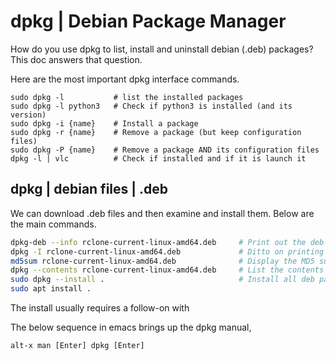
# dpkg | Debian Package Manager

How do you use dpkg to list, install and uninstall debian (.deb) packages? This doc answers that question.

Here are the most important dpkg interface commands.

    sudo dpkg -l           # list the installed packages
    sudo dpkg -l python3   # Check if python3 is installed (and its version)
    sudo dpkg -i {name}    # Install a package
    sudo dpkg -r {name}    # Remove a package (but keep configuration files)
    sudo dpkg -P {name}    # Remove a package AND its configuration files
    dpkg -l | vlc          # Check if installed and if it is launch it

## dpkg | debian files | .deb

We can download .deb files and then examine and install them. Below are the main commands.

``` bash
dpkg-deb --info rclone-current-linux-amd64.deb     # Print out the deb package information
dpkg -I rclone-current-linux-amd64.deb             # Ditto on printing package information
md5sum rclone-current-linux-amd64.deb              # Display the MD5 sum of the debian package
dpkg --contents rclone-current-linux-amd64.deb     # List the contents of the debian tarball
sudo dpkg --install .                              # Install all deb packages in this folder
sudo apt install .
```

The install usually requires a follow-on with 

The below sequence in emacs brings up the dpkg manual,

    alt-x man [Enter] dpkg [Enter]
